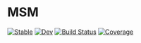 # MSM

[![Stable](https://img.shields.io/badge/docs-stable-blue.svg)](https://banachtech.github.io/MSM.jl/stable)
[![Dev](https://img.shields.io/badge/docs-dev-blue.svg)](https://banachtech.github.io/MSM.jl/dev)
[![Build Status](https://github.com/banachtech/MSM.jl/workflows/CI/badge.svg)](https://github.com/banachtech/MSM.jl/actions)
[![Coverage](https://codecov.io/gh/banachtech/MSM.jl/branch/master/graph/badge.svg)](https://codecov.io/gh/banachtech/MSM.jl)


